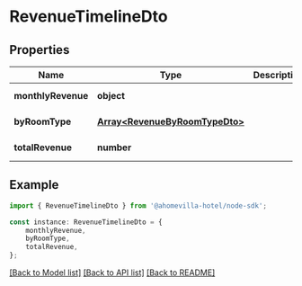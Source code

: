 # RevenueTimelineDto


## Properties

Name | Type | Description | Notes
------------ | ------------- | ------------- | -------------
**monthlyRevenue** | **object** |  | [default to undefined]
**byRoomType** | [**Array&lt;RevenueByRoomTypeDto&gt;**](RevenueByRoomTypeDto.md) |  | [default to undefined]
**totalRevenue** | **number** |  | [default to undefined]

## Example

```typescript
import { RevenueTimelineDto } from '@ahomevilla-hotel/node-sdk';

const instance: RevenueTimelineDto = {
    monthlyRevenue,
    byRoomType,
    totalRevenue,
};
```

[[Back to Model list]](../README.md#documentation-for-models) [[Back to API list]](../README.md#documentation-for-api-endpoints) [[Back to README]](../README.md)
